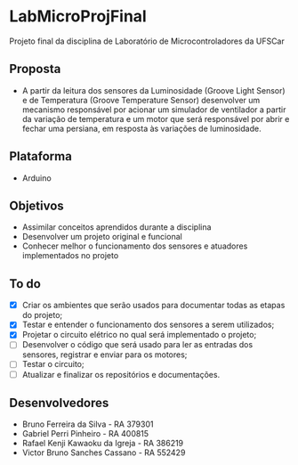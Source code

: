 # LabMicroProjFinal

Projeto final da disciplina de Laboratório de Microcontroladores da UFSCar

## Proposta

- A partir da leitura dos sensores da Luminosidade (Groove Light Sensor) e de Temperatura (Groove Temperature Sensor) desenvolver um mecanismo responsável por acionar um simulador de ventilador a partir da variação de temperatura  e um motor que será responsável por abrir e fechar uma persiana, em resposta às variações de luminosidade.

## Plataforma

- Arduino

## Objetivos

- Assimilar conceitos aprendidos durante a disciplina
- Desenvolver um projeto original e funcional
- Conhecer melhor o funcionamento dos sensores e atuadores implementados no projeto

## To do

- [X] Criar os ambientes que serão usados para documentar todas as etapas do projeto;
- [X] Testar e entender o funcionamento dos sensores a serem utilizados;
- [X] Projetar o circuito elétrico no qual será implementado o projeto;
- [ ] Desenvolver o código que será usado para ler as entradas dos sensores, registrar e enviar para os motores;
- [ ] Testar o circuito;
- [ ] Atualizar e finalizar os repositórios e documentações.

## Desenvolvedores

- Bruno Ferreira da Silva - RA 379301
- Gabriel Perri Pinheiro - RA 400815
- Rafael Kenji Kawaoku da Igreja - RA 386219
- Victor Bruno Sanches Cassano - RA 552429
